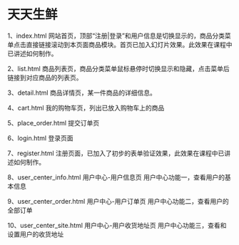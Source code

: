 # 天天生鲜

1、index.html   网站首页，顶部“注册|登录”和用户信息是切换显示的，商品分类菜单点击直接链接滚动到本页面商品模块。首页已加入幻灯片效果。此效果在课程中已讲述如何制作。

2、list.html  商品列表页，商品分类菜单鼠标悬停时切换显示和隐藏，点击菜单后链接到对应商品的列表页。

3、detail.html  商品详情页，某一件商品的详细信息。

4、cart.html 我的购物车页，列出已放入购物车上的商品

5、place_order.html 提交订单页

6、login.html 登录页面

7、register.html 注册页面，已加入了初步的表单验证效果，此效果在课程中已讲述如何制作。

8、user_center_info.html 用户中心-用户信息页 用户中心功能一，查看用户的基本信息

9、user_center_order.html 用户中心-用户订单页 用户中心功能二，查看用户的全部订单

10、user_center_site.html 用户中心-用户收货地址页 用户中心功能三，查看和设置用户的收货地址
